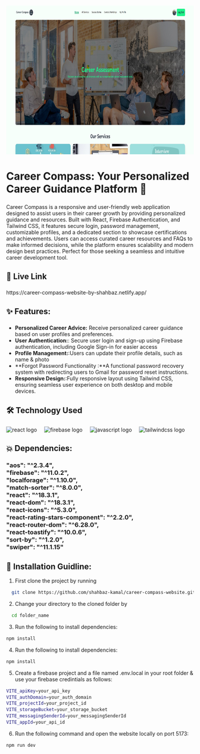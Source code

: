 <div align="center">
  <img height="400" src="https://raw.githubusercontent.com/shahbaz-kamal/career-compass-website/refs/heads/main/src/assets/for_github_banner.jpg"  />
</div>

###

<h1 align="left">Career Compass: Your Personalized Career Guidance Platform 🌟</h1>

###

<p align="left">Career Compass is a responsive and user-friendly web application designed to assist users in their career growth by providing personalized guidance and resources. Built with React, Firebase Authentication, and Tailwind CSS, it features secure login, password management, customizable profiles, and a dedicated section to showcase certifications and achievements. Users can access curated career resources and FAQs to make informed decisions, while the platform ensures scalability and modern design best practices. Perfect for those seeking a seamless and intuitive career development tool.</p>

###
## 🔗 Live Link
<!-- <h3 align="left"></h3> -->

###

<p align="left">https://career-compass-website-by-shahbaz.netlify.app/</p>

###

## ✨ Features:

###

- **Personalized Career Advice:** Receive personalized career guidance based on user profiles and preferences.
- **User Authentication:**: Secure user login and sign-up using Firebase authentication, including Google Sign-in for easier access
- **Profile Management:**:Users can update their profile details, such as name & photo
- **Forgot Password Functionality :**A functional password recovery system with redirecting users to Gmail for password reset instructions.
- **Responsive Design:**:Fully responsive layout using Tailwind CSS, ensuring seamless user experience on both desktop and mobile devices.

###

## 🛠 Technology Used

<!-- <h3 class:"font-bold" align="left"></h3> -->

###

<div align="left">
  <img src="https://cdn.jsdelivr.net/gh/devicons/devicon/icons/react/react-original.svg" height="40" alt="react logo"  />
  <img width="12" />
  <img src="https://cdn.jsdelivr.net/gh/devicons/devicon/icons/firebase/firebase-plain.svg" height="40" alt="firebase logo"  />
  <img width="12" />
  <img src="https://cdn.jsdelivr.net/gh/devicons/devicon/icons/javascript/javascript-original.svg" height="40" alt="javascript logo"  />
  <img width="12" />
  <img src="https://cdn.simpleicons.org/tailwindcss/06B6D4" height="40" alt="tailwindcss logo"  />
</div>

###
## 💥 Dependencies:
<!-- <h3 align="left"></h3> -->

###

<h3 align="left">"aos": "^2.3.4",<br>    "firebase": "^11.0.2",<br>    "localforage": "^1.10.0",<br>    "match-sorter": "^8.0.0",<br>    "react": "^18.3.1",<br>    "react-dom": "^18.3.1",<br>    "react-icons": "^5.3.0",<br>    "react-rating-stars-component": "^2.2.0",<br>    "react-router-dom": "^6.28.0",<br>    "react-toastify": "^10.0.6",<br>    "sort-by": "^1.2.0",<br>    "swiper": "^11.1.15"</h3>

###
## 🔧 Installation Guidline:
<!-- <h3 align="left"></h3> -->

1. First clone the project by running

```bash
  git clone https://github.com/shahbaz-kamal/career-compass-website.git
```
2. Change your directory to the cloned folder by

```bash
  cd folder_name
```
3. Run the following to install dependencies:

```bash
npm install
```
4. Run the following to install dependencies:

```bash
npm install
```
5. Create a firebase project and a file named .env.local  in your root folder & use your firebase credintials as follows:

```bash
VITE_apiKey=your_api_key
VITE_authDomain=your_auth_domain
VITE_projectId=your_project_id
VITE_storageBucket=your_storage_bucket
VITE_messagingSenderId=your_messagingSenderId
VITE_appId=your_api_id
```
6. Run the following command and open the website locally on port 5173:

```bash
npm run dev
```
###
